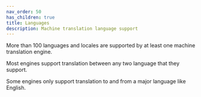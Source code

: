 ```yaml
---
nav_order: 50
has_children: true
title: Languages
description: Machine translation language support
---
```


More than 100 languages and locales are supported by at least one machine translation engine.

Most engines support translation between any two language that they support.

Some engines only support translation to and from a major language like English.
